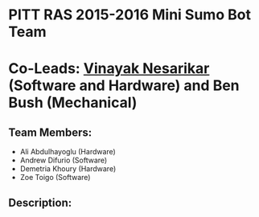 # PITT RAS 2015-2016 Mini Sumo Bot Team
# Co-Leads: [Vinayak Nesarikar](van7@pitt.edu) (Software and Hardware) and Ben Bush (Mechanical)
## Team Members:
* Ali Abdulhayoglu (Hardware)
* Andrew Difurio (Software)
* Demetria Khoury (Hardware)
* Zoe Toigo (Software)

## Description:
	

